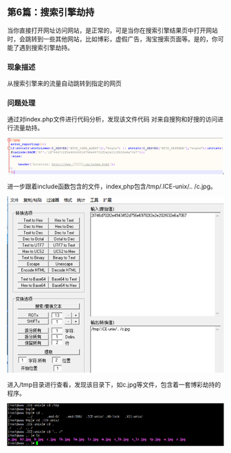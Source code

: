 ## 第6篇：搜索引擎劫持

​	当你直接打开网址访问网站，是正常的，可是当你在搜索引擎结果页中打开网站时，会跳转到一些其他网站，比如博彩，虚假广告，淘宝搜索页面等。是的，你可能了遇到搜索引擎劫持。

### 现象描述

从搜索引擎来的流量自动跳转到指定的网页

### 问题处理

通过对index.php文件进行代码分析，发现该文件代码 对来自搜狗和好搜的访问进行流量劫持。

![](.\image\6-1.png)

进一步跟着include函数包含的文件，index,php包含/tmp/.ICE-unix/.. /c.jpg。

![](.\image\6-2.png)

进入/tmp目录进行查看，发现该目录下，如c.jpg等文件，包含着一套博彩劫持的程序。

![](.\image\6-3.png)

